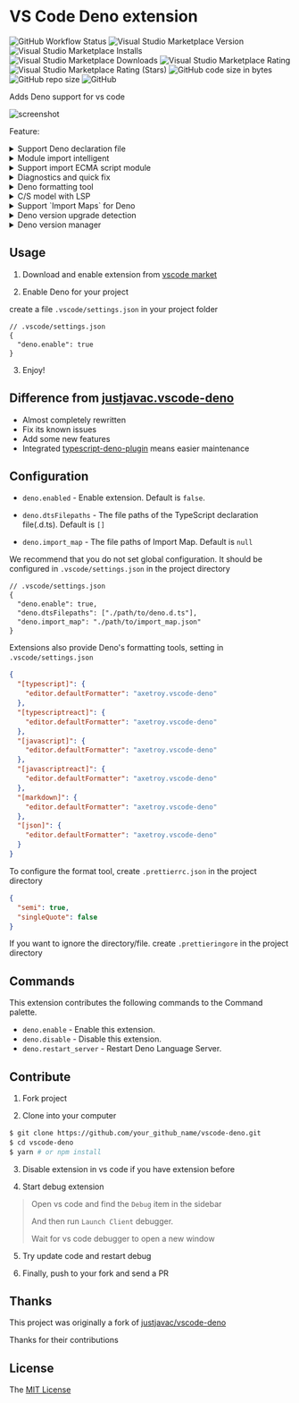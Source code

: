 # VS Code Deno extension

![GitHub Workflow Status](https://img.shields.io/github/workflow/status/axetroy/vscode-deno/build)
![Visual Studio Marketplace Version](https://img.shields.io/visual-studio-marketplace/v/axetroy.vscode-deno)
![Visual Studio Marketplace Installs](https://img.shields.io/visual-studio-marketplace/i/axetroy.vscode-deno)
![Visual Studio Marketplace Downloads](https://img.shields.io/visual-studio-marketplace/d/axetroy.vscode-deno)
![Visual Studio Marketplace Rating](https://img.shields.io/visual-studio-marketplace/r/axetroy.vscode-deno)
![Visual Studio Marketplace Rating (Stars)](https://img.shields.io/visual-studio-marketplace/stars/axetroy.vscode-deno)
![GitHub code size in bytes](https://img.shields.io/github/languages/code-size/axetroy/vscode-deno)
![GitHub repo size](https://img.shields.io/github/repo-size/axetroy/vscode-deno)
![GitHub](https://img.shields.io/github/license/axetroy/vscode-deno)

Adds Deno support for vs code

![screenshot](screenshot/screenshot.gif)

Feature:

<details><summary>Support Deno declaration file</summary>

![Deno Support](screenshot/deno.gif)

</details>

<details><summary>Module import intelligent</summary>

![Import](screenshot/import.gif)

</details>

<details><summary>Support import ECMA script module</summary>

![Import](screenshot/ecma.gif)

</details>

<details><summary>Diagnostics and quick fix</summary>

![Diagnostics](screenshot/diagnostics.gif)

</details>

<details><summary>Deno formatting tool</summary>

![Format](screenshot/format.gif)

</details>

<details><summary>C/S model with LSP</summary>

The extension separate Client/Server with LSP

This means that complicated problems are handled on the server side

Extension won't block your vscode

![Process](screenshot/process.png)

</details>

<details><summary>Support `Import Maps` for Deno</summary>

![Format](screenshot/import_map.gif)

</details>

<details><summary>Deno version upgrade detection</summary>

TODO

</details>

<details><summary>Deno version manager</summary>

Investigating integration into extension

We recommend you using [dvm](https://github.com/axetroy/dvm) for manager Deno version.

</details>

## Usage

1. Download and enable extension from [vscode market](https://marketplace.visualstudio.com/items?itemName=axetroy.vscode-deno)

2. Enable Deno for your project

create a file `.vscode/settings.json` in your project folder

```json5
// .vscode/settings.json
{
  "deno.enable": true
}
```

3. Enjoy!

## Difference from [justjavac.vscode-deno](https://github.com/justjavac/vscode-deno)

- Almost completely rewritten
- Fix its known issues
- Add some new features
- Integrated [typescript-deno-plugin](typescript-deno-plugin) means easier maintenance

## Configuration

- `deno.enabled` - Enable extension. Default is `false`.

- `deno.dtsFilepaths` - The file paths of the TypeScript declaration file(.d.ts). Default is `[]`

- `deno.import_map` - The file paths of Import Map. Default is `null`

We recommend that you do not set global configuration. It should be configured in `.vscode/settings.json` in the project directory

```json5
// .vscode/settings.json
{
  "deno.enable": true,
  "deno.dtsFilepaths": ["./path/to/deno.d.ts"],
  "deno.import_map": "./path/to/import_map.json"
}
```

Extensions also provide Deno's formatting tools, setting in `.vscode/settings.json`

```json
{
  "[typescript]": {
    "editor.defaultFormatter": "axetroy.vscode-deno"
  },
  "[typescriptreact]": {
    "editor.defaultFormatter": "axetroy.vscode-deno"
  },
  "[javascript]": {
    "editor.defaultFormatter": "axetroy.vscode-deno"
  },
  "[javascriptreact]": {
    "editor.defaultFormatter": "axetroy.vscode-deno"
  },
  "[markdown]": {
    "editor.defaultFormatter": "axetroy.vscode-deno"
  },
  "[json]": {
    "editor.defaultFormatter": "axetroy.vscode-deno"
  }
}
```

To configure the format tool, create `.prettierrc.json` in the project directory

```json
{
  "semi": true,
  "singleQuote": false
}
```

If you want to ignore the directory/file. create `.prettieringore` in the project directory

## Commands

This extension contributes the following commands to the Command palette.

- `deno.enable` - Enable this extension.
- `deno.disable` - Disable this extension.
- `deno.restart_server` - Restart Deno Language Server.

## Contribute

1. Fork project

2. Clone into your computer

```bash
$ git clone https://github.com/your_github_name/vscode-deno.git
$ cd vscode-deno
$ yarn # or npm install
```

3. Disable extension in vs code if you have extension before

4. Start debug extension

> Open vs code and find the `Debug` item in the sidebar
>
> And then run `Launch Client` debugger.
>
> Wait for vs code debugger to open a new window

5. Try update code and restart debug

6. Finally, push to your fork and send a PR

## Thanks

This project was originally a fork of [justjavac/vscode-deno](https://github.com/justjavac/vscode-deno)

Thanks for their contributions

## License

The [MIT License](LICENSE)
